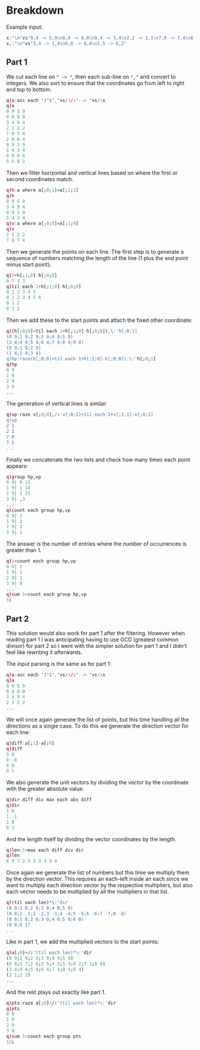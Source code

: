 # Breakdown
Example input:
```q
x:"\n"vs"0,9 -> 5,9\n8,0 -> 0,8\n9,4 -> 3,4\n2,2 -> 2,1\n7,0 -> 7,4\n6,4 -> 2,0\n0,9 -> 2,9"
x,:"\n"vs"3,4 -> 1,4\n0,0 -> 8,8\n5,5 -> 8,2"
```

## Part 1
We cut each line on `" -> "`, then each sub-line on `","` and convert to integers.
We also sort to ensure that the coordinates go from left to right and top to bottom.
```q
q)a:asc each "J"$","vs/:/:" -> "vs/:x
q)a
0 9 5 9
0 8 8 0
3 4 9 4
2 1 2 2
7 0 7 4
2 0 6 4
0 9 2 9
1 4 3 4
0 0 8 8
5 5 8 2
```
Then we filter horizontal and vertical lines based on where the first or second coordinates match.
```q
q)h:a where a[;0;1]=a[;1;1]
q)h
0 9 5 9
3 4 9 4
0 9 2 9
1 4 3 4
q)v:a where a[;0;0]=a[;1;0]
q)v
2 1 2 2
7 0 7 4
```
Then we generate the points on each line. The first step is to generate a sequence of numbers
matching the length of the line (1 plus the end point minus start point):
```q
q)1+h[;1;0]-h[;0;0]
6 7 3 3
q)til each 1+h[;1;0]-h[;0;0]
0 1 2 3 4 5
0 1 2 3 4 5 6
0 1 2
0 1 2
```
Then we add these to the start points and attach the fixed other coordinate:
```q
q)(h[;0;0]+til each 1+h[;1;0]-h[;0;0]),\:'h[;0;1]
(0 9;1 9;2 9;3 9;4 9;5 9)
(3 4;4 4;5 4;6 4;7 4;8 4;9 4)
(0 9;1 9;2 9)
(1 4;2 4;3 4)
q)hp:raze(h[;0;0]+til each 1+h[;1;0]-h[;0;0]),\:'h[;0;1]
q)hp
0 9
1 9
2 9
3 9
...
```
The generation of vertical lines is similar:
```q
q)vp:raze v[;0;0],/:'v[;0;1]+til each 1+v[;1;1]-v[;0;1]
q)vp
2 1
2 2
7 0
7 1
...
```
Finally we concatenate the two lists and check how many times each point appears:
```q
q)group hp,vp
0 9| 0 13
1 9| 1 14
2 9| 2 15
3 9| ,3
...
q)count each group hp,vp
0 9| 2
1 9| 2
2 9| 2
3 9| 1
```
The answer is the number of entries where the number of occurrences is greater than 1.
```q
q)1<count each group hp,vp
0 9| 1
1 9| 1
2 9| 1
3 9| 0
...
q)sum 1<count each group hp,vp
5i
```

## Part 2
This solution would also work for part 1 after the filtering. However when reading part 1 I was
anticipating having to use GCD (greatest common divisor) for part 2 so I went with the
simpler solution for part 1 and I didn't feel like rewriting it afterwards.

The input parsing is the same as for part 1:
```q
q)a:asc each "J"$","vs/:/:" -> "vs/:x
q)a
0 9 5 9
0 8 8 0
3 4 9 4
2 1 2 2
...
```
We will once again generate the list of points, but this time handling all the directions as a
single case. To do this we generate the direction vector for each line:
```q
q)diff:a[;1]-a[;0]
q)diff
5 0
8 -8
6 0
0 1
```
We also generate the unit vectors by dividing the vector by the coordinate with the greater
absolute value.
```q
q)dir:diff div max each abs diff
q)dir
1 0
1 -1
1 0
0 1
```
And the length itself by dividing the vector coordinates by the length.
```q
q)len:1+max each diff div dir
q)len
6 9 7 2 5 5 3 3 9 4
```
Once again we generate the list of numbers but this time we multiply them by the direction vector.
This requires an each-left inside an each since we want to multiply each direction vector by the
respective multipliers, but also each vector needs to be multiplied by all the multipliers in that
list.
```q
q)(til each len)*\:'dir
(0 0;1 0;2 0;3 0;4 0;5 0)
(0 0;1 -1;2 -2;3 -3;4 -4;5 -5;6 -6;7 -7;8 -8)
(0 0;1 0;2 0;3 0;4 0;5 0;6 0)
(0 0;0 1)
...
```
Like in part 1, we add the multiplied vectors to the start points:
```q
q)a[;0]+/:'(til each len)*\:'dir
(0 9;1 9;2 9;3 9;4 9;5 9)
(0 8;1 7;2 6;3 5;4 4;5 3;6 2;7 1;8 0)
(3 4;4 4;5 4;6 4;7 4;8 4;9 4)
(2 1;2 2)
...
```
And the rest plays out exactly like part 1.
```q
q)pts:raze a[;0]+/:'(til each len)*\:'dir
q)pts
0 9
1 9
2 9
3 9
q)sum 1<count each group pts
12i
```
